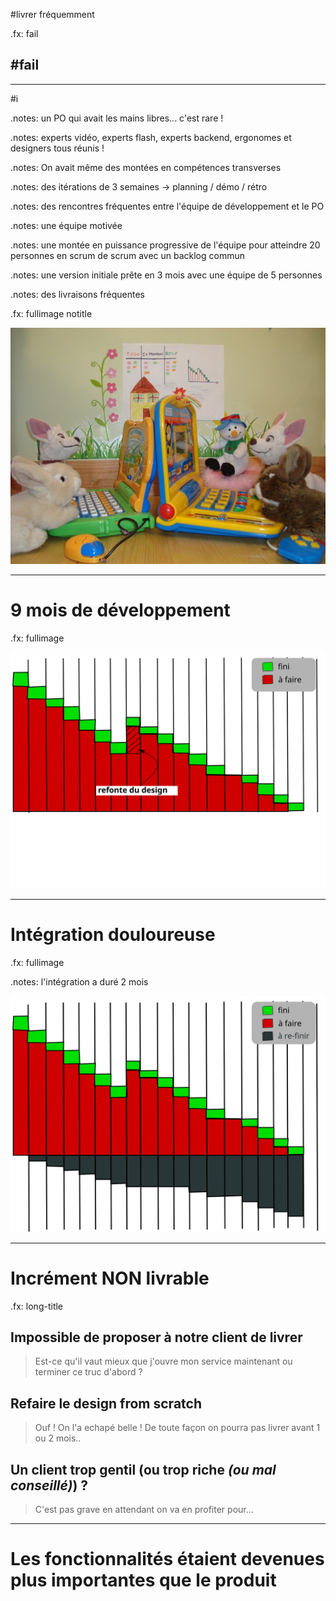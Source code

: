 #<span class="red">livrer</span> fréquemment

.fx: fail

## #fail

---

#i

.notes: un PO qui avait les mains libres... c'est rare !

.notes: experts vidéo, experts flash, experts backend, ergonomes et designers tous réunis !

.notes: On avait même des montées en compétences transverses

.notes: des itérations de 3 semaines -> planning / démo / rétro

.notes: des rencontres fréquentes entre l'équipe de développement et le PO

.notes: une équipe motivée

.notes: une montée en puissance progressive de l'équipe pour atteindre 20 personnes en scrum de scrum avec un backlog commun

.notes: une version initiale prête en 3 mois avec une équipe de 5 personnes

.notes: des livraisons fréquentes

.fx: fullimage notitle

![c'était merveilleux](images/merveilleux-small.jpg)

---

# 9 mois de développement

.fx: fullimage

![on a bien mesure l'avancement](images/welles.svg)

---

# Intégration douloureuse

.fx: fullimage

.notes: l'intégration a duré 2 mois

![on avait juste oublié un truc](images/welles-not-done.svg)

---

# Incrément **NON** livrable

.fx: long-title

## Impossible de proposer à notre client de livrer

> Est-ce qu'il vaut mieux que j'ouvre mon service maintenant ou terminer ce truc d'abord ?

## **Refaire le design from scratch**

> Ouf ! On l'a echapé belle ! De toute façon on pourra pas livrer avant 1 ou 2 mois..

## Un client trop gentil (ou trop riche *(ou mal conseillé)*) ?

> C'est pas grave en attendant on va en profiter pour...


---

# Les fonctionnalités étaient devenues plus importantes que le produit

